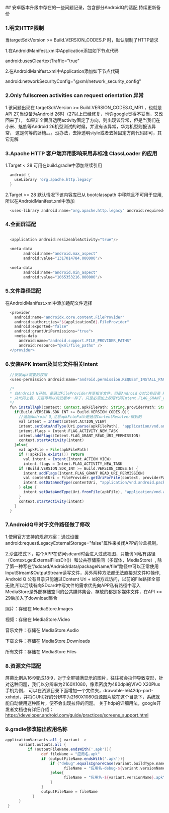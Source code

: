 ﻿﻿﻿﻿﻿﻿﻿## 安卓版本升级中存在的一些问题记录，包含部分AndroidQ的适配,持续更新备份

### 1.明文HTTP限制
当targetSdkVersion >= Build.VERSION_CODES.P 时，默认限制了HTTP请求

1.在AndroidManifest.xml中Application添加如下节点代码

android:usesCleartextTraffic="true"

2.在AndroidManifest.xml中Application添加如下节点代码

android:networkSecurityConfig="@xml/network_security_config"

### 2.Only fullscreen activities can request orientation 异常
1.该问题出现在 targetSdkVersion >= Build.VERSION_CODES.O_MR1 ，也就是 API 27,当设备为Android 26时（27以上已经修复，也许google觉得不妥当，又改回来了），
如果非全面屏透明activity固定了方向，则出现该异常，但是当我们在小米、魅族等Android 26机型测试的时候，并没有该异常，华为机型则报该异常，
这是何等的卧槽。。。没办法，去掉透明style或者去掉固定方向代码即可，其它无解

### 3.Apache HTTP 客户端弃用影响采用非标准 ClassLoader 的应用

1.Target < 28 可用在build.gradle中添加继续引用

```groovy
  android {
    useLibrary 'org.apache.http.legacy'
  }
```	

2.Target >= 28 默认情况下该内容库已从 bootclasspath 中移除且不可用于应用,所以在AndroidManifest.xml中添加

```groovy
  <uses-library android:name="org.apache.http.legacy" android:required="false"/>
```	

### 4.全面屏适配

```groovy

  <application android:resizeableActivity="true"/>
  
  <meta-data
        android:name="android.max_aspect"
        android:value="1317014784.000000"/>
        
  <meta-data
        android:name="android.min_aspect"
        android:value="1065353216.000000"/>

```	

### 5.文件路径适配
在AndroidManifest.xml中添加适配文件选择

```groovy
  <provider
    android:name="androidx.core.content.FileProvider"
    android:authorities="${applicationId}.FileProvider"
    android:exported="false"
    android:grantUriPermissions="true">
    <meta-data
      android:name="android.support.FILE_PROVIDER_PATHS"
      android:resource="@xml/file_paths" />
  </provider>          

```	

        

### 6.安装APK Intent及其它文件相关Intent

```groovy
  //安装apk需要的权限
  <uses-permission android:name="android.permission.REQUEST_INSTALL_PACKAGES"/>
```	

```groovy
  /*
  * 自Android N开始，是通过FileProvider共享相关文件，但是Android Q对公有目录 File API进行了限制
  * 从代码上看，又变得和以前低版本一样了，只是必须加上权限代码Intent.FLAG_GRANT_READ_URI_PERMISSION
  */ 
  fun installApk(context: Context,apkFilePath: String,providerPath: String ="${context.packageName}.FileProvider"){
    if(Build.VERSION.SDK_INT >= Build.VERSION_CODES.Q){
      //适配Android Q,注意apkFilePath是通过ContentResolver得到的
      val intent = Intent(Intent.ACTION_VIEW)
      intent.setDataAndType(Uri.parse(apkFilePath), "application/vnd.android.package-archive")
      intent.flags = Intent.FLAG_ACTIVITY_NEW_TASK
      intent.addFlags(Intent.FLAG_GRANT_READ_URI_PERMISSION)
      context.startActivity(intent)
    }else{
      val apkFile = File(apkFilePath)
      if (!apkFile.exists()) return
        val intent = Intent(Intent.ACTION_VIEW)
        intent.flags = Intent.FLAG_ACTIVITY_NEW_TASK
      if (Build.VERSION.SDK_INT >= Build.VERSION_CODES.N) {
        intent.addFlags(Intent.FLAG_GRANT_READ_URI_PERMISSION)
        val contentUri = FileProvider.getUriForFile(context, providerPath, apkFile)
        intent.setDataAndType(contentUri, "application/vnd.android.package-archive")
      } else {
        intent.setDataAndType(Uri.fromFile(apkFile), "application/vnd.android.package-archive")
      }
      context.startActivity(intent)
    }
  }
```	

### 7.AndroidQ中对于文件路径做了修改

1.使用官方支持的规避方案：通过设置android:requestLegacyExternalStorage="false"属性来关闭APP的沙盒机制。

2.沙盒模式下，每个APP在访问sdcard时会进入过滤视图，只能访问私有路径（Context.getExternalFilesDir()）和公共存储空间（多媒体，MediaStore）,
除了第一种写在“/sdcard/Android/data/packageName/file”路径中可以正常使用InputStream&OutputStream读写文件，另外两种方法都无法直接对文件IO操作,
Android Q 公有目录只能通过Content Uri + id的方式访问，以前的File路径全部无效,所以后续有向SDcard中写文件的需求优先向APP私有路径中写入
MediaStore是外部存储空间的公共媒体集合，存放的都是多媒体文件，在API >= 29后加入了download集合

照片：存储在 MediaStore.Images 

视频：存储在 MediaStore.Video 

音乐文件：存储在 MediaStore.Audio 

下载文件：存储在 MediaStore.Downloads 

所有文件：存储在 MediaStore.Files 

### 8.资源文件适配
屏幕比例从16:9变成18:9，对于全屏铺满显示的图片，往往被会拉伸导致变形，针对这种问题，我们以分辨率为2160X1080，像素密度为480dpi的VIVO X20Plus手机为例，
可以在资源目录下面增加一个文件夹，drawable-h642dp-port-xxhdpi，并将GUI切好的分辨率为2160X1080资源图片放在这个目录下，系统就能自动使用这种图片，便不会出现拉伸的问题。
关于h<N>dp的详细用法，google开发者文档也有详细介绍：https://developer.android.com/guide/practices/screens_support.html

### 9.gradle修改输出应用名称
```groovy
applicationVariants.all { variant ->    
      variant.outputs.all {         
          if (outputFileName.endsWith('.apk')){
                def fileName = "应用名.apk"
                if (outputFileName.endsWith('.apk')){
                    if ("debug".equalsIgnoreCase(variant.buildType.name)){
                          fileName = "应用名-debug-${variant.versionName}.apk"
                    }else{
                          fileName = "应用名-${variant.versionName}.apk"
                    }
                }
                outputFileName = fileName
            }
      }
 }
```	
















